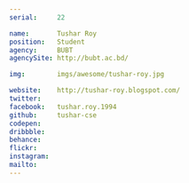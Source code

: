 ```yaml
---
serial:     22

name:       Tushar Roy
position:   Student
agency:     BUBT
agencySite: http://bubt.ac.bd/

img:        imgs/awesome/tushar-roy.jpg

website:    http://tushar-roy.blogspot.com/
twitter:    
facebook:   tushar.roy.1994
github:     tushar-cse
codepen:    
dribbble:   
behance:    
flickr:     
instagram:  
mailto:     
---
```

